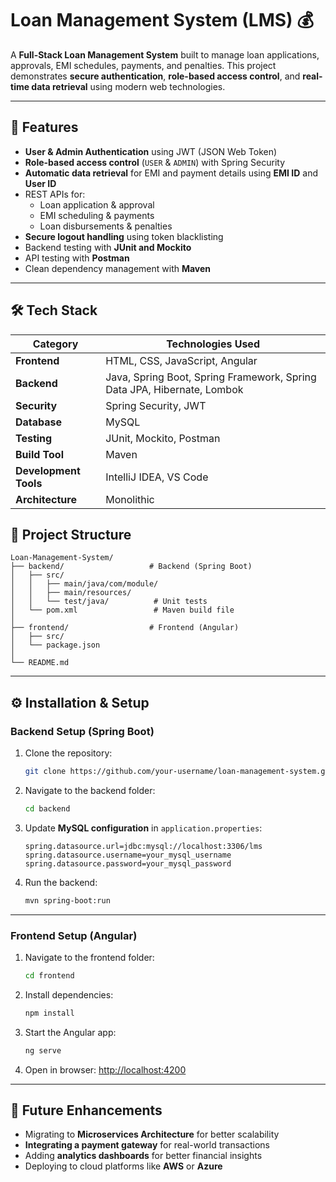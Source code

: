 # Loan Management System (LMS) 💰

A **Full-Stack Loan Management System** built to manage loan applications, approvals, EMI schedules, payments, and penalties.
This project demonstrates **secure authentication**, **role-based access control**, and **real-time data retrieval** using modern web technologies.

---

## 🚀 Features

* **User & Admin Authentication** using JWT (JSON Web Token)
* **Role-based access control** (`USER` & `ADMIN`) with Spring Security
* **Automatic data retrieval** for EMI and payment details using **EMI ID** and **User ID**
* REST APIs for:
  * Loan application & approval
  * EMI scheduling & payments
  * Loan disbursements & penalties
* **Secure logout handling** using token blacklisting
* Backend testing with **JUnit and Mockito**
* API testing with **Postman**
* Clean dependency management with **Maven**

---

## 🛠 Tech Stack

| **Category**          | **Technologies Used**                                                   |
| --------------------- | ----------------------------------------------------------------------- |
| **Frontend**          | HTML, CSS, JavaScript, Angular                                          |
| **Backend**           | Java, Spring Boot, Spring Framework, Spring Data JPA, Hibernate, Lombok |
| **Security**          | Spring Security, JWT                                                    |
| **Database**          | MySQL                                                                   |
| **Testing**           | JUnit, Mockito, Postman                                                 |
| **Build Tool**        | Maven                                                                   |
| **Development Tools** | IntelliJ IDEA, VS Code                                                  |
| **Architecture**      | Monolithic                                                              |


## 📂 Project Structure

```
Loan-Management-System/
├── backend/                   # Backend (Spring Boot)
│   ├── src/
│   │   ├── main/java/com/module/
│   │   ├── main/resources/
│   │   └── test/java/          # Unit tests
│   └── pom.xml                 # Maven build file
│
├── frontend/                  # Frontend (Angular)
│   ├── src/
│   └── package.json
│
└── README.md
```

---

## ⚙️ Installation & Setup

### **Backend Setup (Spring Boot)**

1. Clone the repository:

   ```bash
   git clone https://github.com/your-username/loan-management-system.git
   ```
2. Navigate to the backend folder:

   ```bash
   cd backend
   ```
3. Update **MySQL configuration** in `application.properties`:

   ```properties
   spring.datasource.url=jdbc:mysql://localhost:3306/lms
   spring.datasource.username=your_mysql_username
   spring.datasource.password=your_mysql_password
   ```
4. Run the backend:

   ```bash
   mvn spring-boot:run
   ```

---

### **Frontend Setup (Angular)**

1. Navigate to the frontend folder:

   ```bash
   cd frontend
   ```
2. Install dependencies:

   ```bash
   npm install
   ```
3. Start the Angular app:

   ```bash
   ng serve
   ```
4. Open in browser:
   [http://localhost:4200](http://localhost:4200)

---

## 🌱 Future Enhancements

* Migrating to **Microservices Architecture** for better scalability
* **Integrating a payment gateway** for real-world transactions
* Adding **analytics dashboards** for better financial insights
* Deploying to cloud platforms like **AWS** or **Azure**
